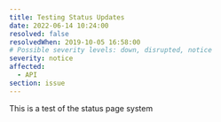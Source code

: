 ```yaml
---
title: Testing Status Updates
date: 2022-06-14 10:24:00 
resolved: false
resolvedWhen: 2019-10-05 16:58:00 
# Possible severity levels: down, disrupted, notice
severity: notice
affected:
  - API
section: issue
---
```


This is a test of the status page system 